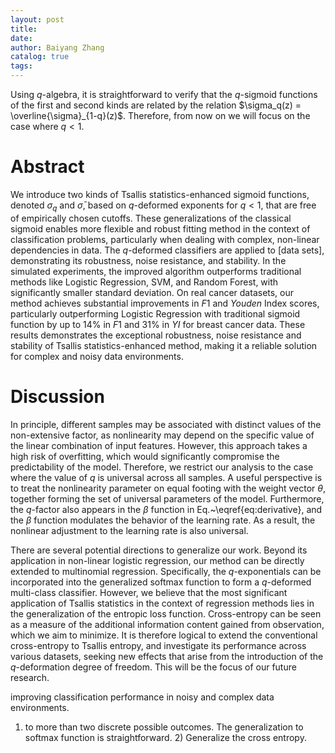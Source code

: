 ```yaml
---
layout: post
title: 
date: 
author: Baiyang Zhang
catalog: true
tags:
---
```




Using $q$-algebra, it is straightforward to verify that the $q$-sigmoid functions of the first and second kinds are related by the relation $\sigma_q(z) = \overline{\sigma}_{1-q}(z)$. Therefore, from now on we will focus on the case where $q < 1$.
# Abstract


We introduce two kinds of Tsallis statistics-enhanced sigmoid functions, denoted $\sigma_q$ and $\bar{\sigma}$, based on $q$-deformed exponents for $q<1$, that are free of empirically chosen cutoffs. These generalizations of the classical sigmoid enables more flexible and robust fitting method in the context of classification problems, particularly when dealing with complex, non-linear dependencies in data. The $q$-deformed classifiers are applied to [data sets], demonstrating its robustness, noise resistance, and stability. In the simulated experiments, the improved algorithm outperforms traditional methods like Logistic Regression, SVM, and Random Forest, with significantly smaller standard deviation. On real cancer datasets, our method achieves substantial improvements in $F1$ and $Youden$ Index scores, particularly outperforming Logistic Regression with traditional sigmoid function by up to 14% in $F1$ and 31% in $YI$ for breast cancer data. These results demonstrates the exceptional robustness, noise resistance and stability of Tsallis statistics-enhanced method, making it a reliable solution for complex and noisy data environments.


# Discussion



In principle, different samples may be associated with distinct values of the non-extensive factor, as nonlinearity may depend on the specific value of the linear combination of input features. However, this approach takes a high risk of overfitting, which would significantly compromise the predictability of the model. Therefore, we restrict our analysis to the case where the value of $q$ is universal across all samples. A useful perspective is to treat the nonlinearity parameter on equal footing with the weight vector $\theta$, together forming the set of universal parameters of the model. Furthermore, the $q$-factor also appears in the $\beta$ function in Eq.~\eqref{eq:derivative}, and the $\beta$ function modulates the behavior of the learning rate. As a result, the nonlinear adjustment to the learning rate is also universal.


There are several potential directions to generalize our work. Beyond its application in non-linear logistic regression, our method can be directly extended to multinomial regression. Specifically, the $q$-exponentials can be incorporated into the generalized softmax function to form a $q$-deformed multi-class classifier. However, we believe that the most significant application of Tsallis statistics in the context of regression methods lies in the generalization of the entropic loss function. Cross-entropy can be seen as a measure of the additional information content gained from observation, which we aim to minimize. It is therefore logical to extend the conventional cross-entropy to Tsallis entropy, and investigate its performance across various datasets, seeking new effects that arise from the introduction of the $q$-deformation degree of freedom. This will be the focus of our future research.


improving classification performance in noisy and complex data environments.


1) to more than two discrete possible outcomes. The generalization to softmax function is straightforward. 2) Generalize the cross entropy. 